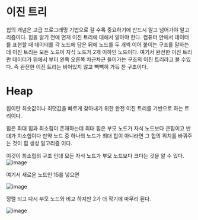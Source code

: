  
# 이진 트리 
힙의 개념은 고급 프로그래밍 기법으로 갈 수록 중요하기에 반드시 알고 넘어가야 알고리즘이다. 힙을 알기 전에 먼저 이진 트리에 대해서
알아야 한다. 
컴퓨터 안에서 데이터를 표현할 때 데이터를 각 노드에 담은 뒤에 노드를 두 개씩 이어 붙이는 구조를 말하는데 
이진 트리는 모든 노드이 자식 노드가 2개 이하인 노드이다.
여기서 완전한 이진 트리란 데이터가 위에서 부터 왼쪽 오른쪽 차근차근 들어가는 구조의 이진 트리라고 볼 수있다. 즉 완전한 이진 트리는 
비어있지 않고 빽빽히 가득 찬 구조이다.

# Heap

힙이란 최솟값이나 최댓값을 빠르게 찾아내기 위한 완전 이진 트리를 기반으로 하는 트리이다.

힙은 최대 힙과 최소힙이 존재하는데 최대 힙은 부모 노드가 자식 노드보다 큰힙이고 반대가 치소힙이다 만약 노드 중 하나의 노드가 최대 힙이 아니라면
그 힙의 위치를 바꿔주는 것이 힙 생성 알고리즘 이다.

이것이 최소힙의 구조 인데 모든 자식 노드가 부모 노드보다 크다는 것을 알 수 있다.
![image](https://user-images.githubusercontent.com/77717717/123818797-412e1d00-d934-11eb-8984-0d2b47d0eb6d.png)


여기서 새로운 노드인 15를 넣으면 

![image](https://user-images.githubusercontent.com/77717717/123819224-936f3e00-d934-11eb-96bf-daa7a6f2c92f.png)

정렬 되고 다시 부모 노드와 비교 하지만 2가 더 작기에  마무리 된다.

![image](https://user-images.githubusercontent.com/77717717/123819413-b863b100-d934-11eb-88dd-3051d1fce962.png)
